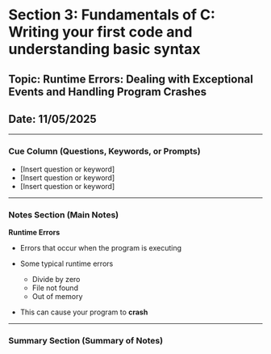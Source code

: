 # Section 3: Fundamentals of C: Writing your first code and understanding basic syntax

## Topic: Runtime Errors: Dealing with Exceptional Events and Handling Program Crashes
## Date: 11/05/2025

---

### Cue Column (Questions, Keywords, or Prompts)

- [Insert question or keyword]
- [Insert question or keyword]
- [Insert question or keyword]

---

### Notes Section (Main Notes)
 
**Runtime Errors**
- Errors that occur when the program is executing
- Some typical runtime errors
    - Divide by zero
    - File not found
    - Out of memory

- This can cause your program to **crash**
---

### Summary Section (Summary of Notes)

